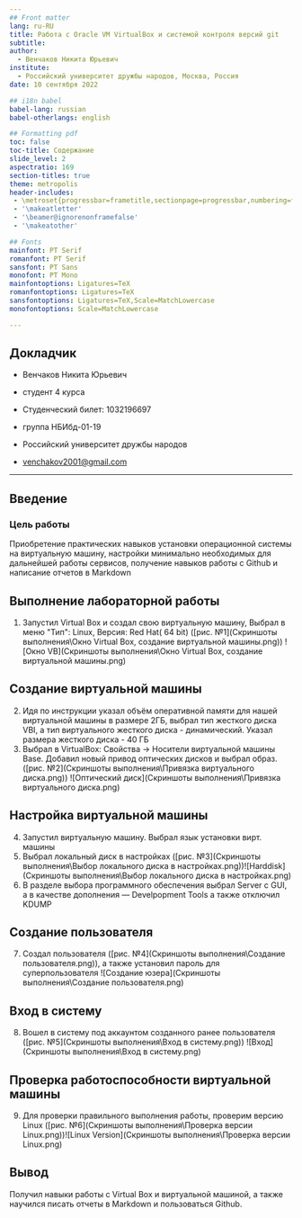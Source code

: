 ```yaml
---
## Front matter
lang: ru-RU
title: Работа с Oracle VM VirtualBox и системой контроля версий git
subtitle:
author:
  - Венчаков Никита Юрьевич
institute:
  - Российский университет дружбы народов, Москва, Россия
date: 10 сентября 2022

## i18n babel
babel-lang: russian
babel-otherlangs: english

## Formatting pdf
toc: false
toc-title: Содержание
slide_level: 2
aspectratio: 169
section-titles: true
theme: metropolis
header-includes:
 - \metroset{progressbar=frametitle,sectionpage=progressbar,numbering=fraction}
 - '\makeatletter'
 - '\beamer@ignorenonframefalse'
 - '\makeatother'

## Fonts
mainfont: PT Serif
romanfont: PT Serif
sansfont: PT Sans
monofont: PT Mono
mainfontoptions: Ligatures=TeX
romanfontoptions: Ligatures=TeX
sansfontoptions: Ligatures=TeX,Scale=MatchLowercase
monofontoptions: Scale=MatchLowercase

---
```


## Докладчик

  * Венчаков Никита Юрьевич

  * студент 4 курса

  * Студенческий билет: 1032196697

  * группа НБИбд-01-19

  * Российский университет дружбы народов

  * [venchakov2001@gmail.com](mailto:venchakov2001@gmail.com)

    


---

## Введение
### Цель работы

Приобретение практических навыков установки операционной системы на виртуальную машину, настройки минимально необходимых для дальнейшей работы сервисов, получение навыков работы с Github и написание отчетов в Markdown

## Выполнение лабораторной работы

1. Запустил Virtual Box и создал свою виртуальную машину, Выбрал в меню "Тип": Linux, Версия: Red Hat( 64 bit) ([рис. №1](Скриншоты выполнения\Окно Virtual Box, создание виртуальной машины.png))
   ![Окно VB](Скриншоты выполнения\Окно Virtual Box, создание виртуальной машины.png)


## Создание виртуальной машины
2. Идя по инструкции указал объём оперативной памяти для нашей виртуальной машины в размере 2ГБ, выбрал тип жесткого диска VBI, а тип виртуального жесткого диска - динамический. Указал размера жесткого диска  - 40 ГБ
3. Выбрал в VirtualBox: Свойства -> Носители виртуальной машины Base. Добавил новый привод оптических дисков и выбрал образ. ([рис. №2](Скриншоты выполнения\Привязка виртуального диска.png))
   ![Оптический диск](Скриншоты выполнения\Привязка виртуального диска.png)

## Настройка виртуальной машины
4. Запустил виртуальную машину. Выбрал язык установки вирт. машины 
5. Выбрал локальный диск в настройках ([рис. №3](Скриншоты выполнения\Выбор локального диска в настройках.png))![Harddisk](Скриншоты выполнения\Выбор локального диска в настройках.png)
6. В разделе выбора программного обеспечения выбрал Server с GUI, а в качестве дополнения — Develpopment Tools а также отключил KDUMP

## Создание пользователя
7. Создал пользователя ([рис. №4](Скриншоты выполнения\Создание пользователя.png)), а также установил пароль для суперпользователя
   ![Создание юзера](Скриншоты выполнения\Создание пользователя.png)

## Вход в систему
8. Вошел в систему под аккаунтом созданного ранее пользователя ([рис. №5](Скриншоты выполнения\Вход в систему.png))
   ![Вход](Скриншоты выполнения\Вход в систему.png)

## Проверка работоспособности виртуальной машины
9. Для проверки правильного выполнения работы, проверим версию Linux ([рис. №6](Скриншоты выполнения\Проверка версии Linux.png))![Linux Version](Скриншоты выполнения\Проверка версии Linux.png)

## Вывод

Получил навыки работы с Virtual Box и виртуальной машиной, а также научился писать отчеты в Markdown и пользоваться Github.
